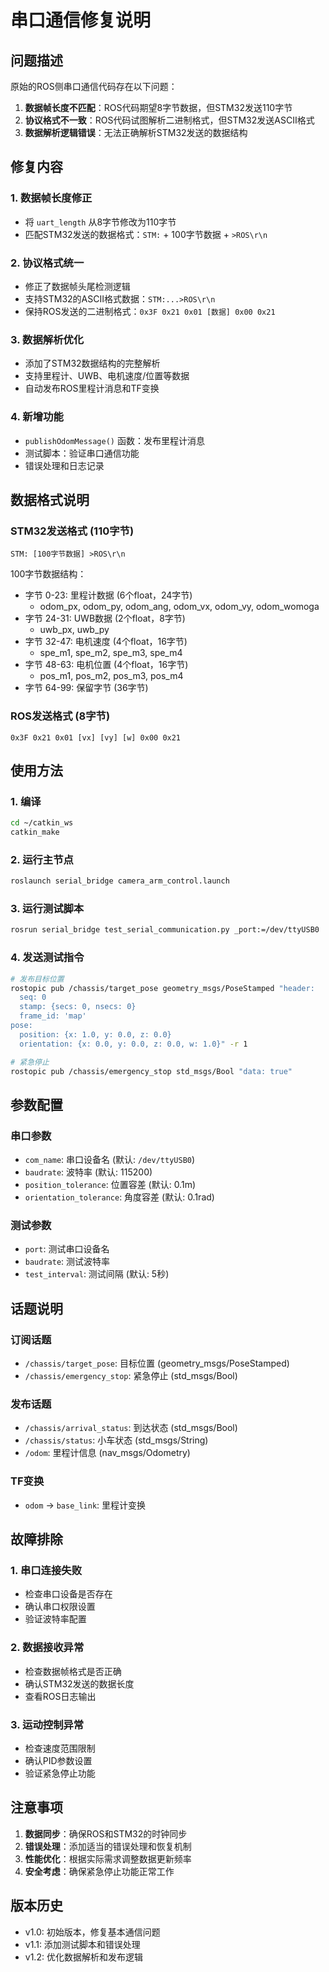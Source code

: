 # 串口通信修复说明

## 问题描述

原始的ROS侧串口通信代码存在以下问题：

1. **数据帧长度不匹配**：ROS代码期望8字节数据，但STM32发送110字节
2. **协议格式不一致**：ROS代码试图解析二进制格式，但STM32发送ASCII格式
3. **数据解析逻辑错误**：无法正确解析STM32发送的数据结构

## 修复内容

### 1. 数据帧长度修正
- 将 `uart_length` 从8字节修改为110字节
- 匹配STM32发送的数据格式：`STM:` + 100字节数据 + `>ROS\r\n`

### 2. 协议格式统一
- 修正了数据帧头尾检测逻辑
- 支持STM32的ASCII格式数据：`STM:...>ROS\r\n`
- 保持ROS发送的二进制格式：`0x3F 0x21 0x01 [数据] 0x00 0x21`

### 3. 数据解析优化
- 添加了STM32数据结构的完整解析
- 支持里程计、UWB、电机速度/位置等数据
- 自动发布ROS里程计消息和TF变换

### 4. 新增功能
- `publishOdomMessage()` 函数：发布里程计消息
- 测试脚本：验证串口通信功能
- 错误处理和日志记录

## 数据格式说明

### STM32发送格式 (110字节)
```
STM: [100字节数据] >ROS\r\n
```

100字节数据结构：
- 字节 0-23: 里程计数据 (6个float，24字节)
  - odom_px, odom_py, odom_ang, odom_vx, odom_vy, odom_womoga
- 字节 24-31: UWB数据 (2个float，8字节)
  - uwb_px, uwb_py
- 字节 32-47: 电机速度 (4个float，16字节)
  - spe_m1, spe_m2, spe_m3, spe_m4
- 字节 48-63: 电机位置 (4个float，16字节)
  - pos_m1, pos_m2, pos_m3, pos_m4
- 字节 64-99: 保留字节 (36字节)

### ROS发送格式 (8字节)
```
0x3F 0x21 0x01 [vx] [vy] [w] 0x00 0x21
```

## 使用方法

### 1. 编译
```bash
cd ~/catkin_ws
catkin_make
```

### 2. 运行主节点
```bash
roslaunch serial_bridge camera_arm_control.launch
```

### 3. 运行测试脚本
```bash
rosrun serial_bridge test_serial_communication.py _port:=/dev/ttyUSB0
```

### 4. 发送测试指令
```bash
# 发布目标位置
rostopic pub /chassis/target_pose geometry_msgs/PoseStamped "header:
  seq: 0
  stamp: {secs: 0, nsecs: 0}
  frame_id: 'map'
pose:
  position: {x: 1.0, y: 0.0, z: 0.0}
  orientation: {x: 0.0, y: 0.0, z: 0.0, w: 1.0}" -r 1

# 紧急停止
rostopic pub /chassis/emergency_stop std_msgs/Bool "data: true"
```

## 参数配置

### 串口参数
- `com_name`: 串口设备名 (默认: `/dev/ttyUSB0`)
- `baudrate`: 波特率 (默认: 115200)
- `position_tolerance`: 位置容差 (默认: 0.1m)
- `orientation_tolerance`: 角度容差 (默认: 0.1rad)

### 测试参数
- `port`: 测试串口设备名
- `baudrate`: 测试波特率
- `test_interval`: 测试间隔 (默认: 5秒)

## 话题说明

### 订阅话题
- `/chassis/target_pose`: 目标位置 (geometry_msgs/PoseStamped)
- `/chassis/emergency_stop`: 紧急停止 (std_msgs/Bool)

### 发布话题
- `/chassis/arrival_status`: 到达状态 (std_msgs/Bool)
- `/chassis/status`: 小车状态 (std_msgs/String)
- `/odom`: 里程计信息 (nav_msgs/Odometry)

### TF变换
- `odom` → `base_link`: 里程计变换

## 故障排除

### 1. 串口连接失败
- 检查串口设备是否存在
- 确认串口权限设置
- 验证波特率配置

### 2. 数据接收异常
- 检查数据帧格式是否正确
- 确认STM32发送的数据长度
- 查看ROS日志输出

### 3. 运动控制异常
- 检查速度范围限制
- 确认PID参数设置
- 验证紧急停止功能

## 注意事项

1. **数据同步**：确保ROS和STM32的时钟同步
2. **错误处理**：添加适当的错误处理和恢复机制
3. **性能优化**：根据实际需求调整数据更新频率
4. **安全考虑**：确保紧急停止功能正常工作

## 版本历史

- v1.0: 初始版本，修复基本通信问题
- v1.1: 添加测试脚本和错误处理
- v1.2: 优化数据解析和发布逻辑
